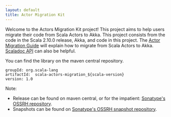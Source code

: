 ```yaml
---
layout: default
title: Actor Migration Kit
---
```


Welcome to the Actors Migration Kit project! This project aims to help users migrate their code from Scala Actors to Akka. This project consists from the code in the Scala 2.10.0 release, Akka, and code in this project. The [Actor Migration Guide](http://docs.scala-lang.org/overviews/core/actors.html) will explain how to migrate from Scala Actors to Akka. [Scaladoc API](latest/api/index.html) can also be helpful.

You can find the library on the maven central repository.

    groupId: org.scala-lang
    artifactId:  scala-actors-migration_${scala-version}
    version: 1.0

Note: 
* Release can be found on maven central, or for the impatient:  [Sonatype's OSSRH repository](https://oss.sonatype.org/content/groups/public/).
* Snapshots can be found on [Sonatype's OSSRH snapshot repository](https://oss.sonatype.org/content/groups/public).

